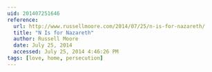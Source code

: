 ```yaml
---
uid: 201407251646
reference:
  url: http://www.russellmoore.com/2014/07/25/n-is-for-nazareth/
  title: "N Is for Nazareth"
  author: Russell Moore
  date: July 25, 2014
  accessed: July 25, 2014 4:46:26 PM
tags: [love, home, persecution]
---
```

